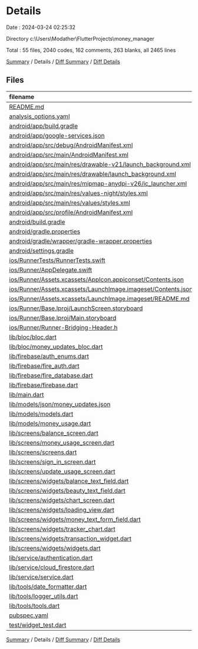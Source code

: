 # Details

Date : 2024-03-24 02:25:32

Directory c:\\Users\\Modather\\FlutterProjects\\money_manager

Total : 55 files,  2040 codes, 162 comments, 263 blanks, all 2465 lines

[Summary](results.md) / Details / [Diff Summary](diff.md) / [Diff Details](diff-details.md)

## Files
| filename | language | code | comment | blank | total |
| :--- | :--- | ---: | ---: | ---: | ---: |
| [README.md](/README.md) | Markdown | 5 | 0 | 4 | 9 |
| [analysis_options.yaml](/analysis_options.yaml) | YAML | 3 | 23 | 4 | 30 |
| [android/app/build.gradle](/android/app/build.gradle) | Groovy | 55 | 7 | 14 | 76 |
| [android/app/google-services.json](/android/app/google-services.json) | JSON | 84 | 0 | 0 | 84 |
| [android/app/src/debug/AndroidManifest.xml](/android/app/src/debug/AndroidManifest.xml) | XML | 3 | 4 | 1 | 8 |
| [android/app/src/main/AndroidManifest.xml](/android/app/src/main/AndroidManifest.xml) | XML | 28 | 6 | 1 | 35 |
| [android/app/src/main/res/drawable-v21/launch_background.xml](/android/app/src/main/res/drawable-v21/launch_background.xml) | XML | 4 | 7 | 2 | 13 |
| [android/app/src/main/res/drawable/launch_background.xml](/android/app/src/main/res/drawable/launch_background.xml) | XML | 4 | 7 | 2 | 13 |
| [android/app/src/main/res/mipmap-anydpi-v26/ic_launcher.xml](/android/app/src/main/res/mipmap-anydpi-v26/ic_launcher.xml) | XML | 5 | 0 | 0 | 5 |
| [android/app/src/main/res/values-night/styles.xml](/android/app/src/main/res/values-night/styles.xml) | XML | 9 | 9 | 1 | 19 |
| [android/app/src/main/res/values/styles.xml](/android/app/src/main/res/values/styles.xml) | XML | 9 | 9 | 1 | 19 |
| [android/app/src/profile/AndroidManifest.xml](/android/app/src/profile/AndroidManifest.xml) | XML | 3 | 4 | 1 | 8 |
| [android/build.gradle](/android/build.gradle) | Groovy | 28 | 0 | 5 | 33 |
| [android/gradle.properties](/android/gradle.properties) | Properties | 3 | 0 | 1 | 4 |
| [android/gradle/wrapper/gradle-wrapper.properties](/android/gradle/wrapper/gradle-wrapper.properties) | Properties | 5 | 0 | 1 | 6 |
| [android/settings.gradle](/android/settings.gradle) | Groovy | 16 | 0 | 5 | 21 |
| [ios/RunnerTests/RunnerTests.swift](/ios/RunnerTests/RunnerTests.swift) | Swift | 7 | 2 | 4 | 13 |
| [ios/Runner/AppDelegate.swift](/ios/Runner/AppDelegate.swift) | Swift | 12 | 0 | 2 | 14 |
| [ios/Runner/Assets.xcassets/AppIcon.appiconset/Contents.json](/ios/Runner/Assets.xcassets/AppIcon.appiconset/Contents.json) | JSON | 122 | 0 | 1 | 123 |
| [ios/Runner/Assets.xcassets/LaunchImage.imageset/Contents.json](/ios/Runner/Assets.xcassets/LaunchImage.imageset/Contents.json) | JSON | 23 | 0 | 1 | 24 |
| [ios/Runner/Assets.xcassets/LaunchImage.imageset/README.md](/ios/Runner/Assets.xcassets/LaunchImage.imageset/README.md) | Markdown | 3 | 0 | 2 | 5 |
| [ios/Runner/Base.lproj/LaunchScreen.storyboard](/ios/Runner/Base.lproj/LaunchScreen.storyboard) | XML | 36 | 1 | 1 | 38 |
| [ios/Runner/Base.lproj/Main.storyboard](/ios/Runner/Base.lproj/Main.storyboard) | XML | 25 | 1 | 1 | 27 |
| [ios/Runner/Runner-Bridging-Header.h](/ios/Runner/Runner-Bridging-Header.h) | C++ | 1 | 0 | 1 | 2 |
| [lib/bloc/bloc.dart](/lib/bloc/bloc.dart) | Dart | 1 | 0 | 1 | 2 |
| [lib/bloc/money_updates_bloc.dart](/lib/bloc/money_updates_bloc.dart) | Dart | 36 | 0 | 9 | 45 |
| [lib/firebase/auth_enums.dart](/lib/firebase/auth_enums.dart) | Dart | 23 | 0 | 4 | 27 |
| [lib/firebase/fire_auth.dart](/lib/firebase/fire_auth.dart) | Dart | 44 | 5 | 11 | 60 |
| [lib/firebase/fire_database.dart](/lib/firebase/fire_database.dart) | Dart | 181 | 0 | 26 | 207 |
| [lib/firebase/firebase.dart](/lib/firebase/firebase.dart) | Dart | 3 | 0 | 1 | 4 |
| [lib/main.dart](/lib/main.dart) | Dart | 40 | 0 | 6 | 46 |
| [lib/models/json/money_updates.json](/lib/models/json/money_updates.json) | JSON | 16 | 0 | 0 | 16 |
| [lib/models/models.dart](/lib/models/models.dart) | Dart | 1 | 0 | 1 | 2 |
| [lib/models/money_usage.dart](/lib/models/money_usage.dart) | Dart | 98 | 3 | 14 | 115 |
| [lib/screens/balance_screen.dart](/lib/screens/balance_screen.dart) | Dart | 69 | 0 | 10 | 79 |
| [lib/screens/money_usage_screen.dart](/lib/screens/money_usage_screen.dart) | Dart | 78 | 2 | 9 | 89 |
| [lib/screens/screens.dart](/lib/screens/screens.dart) | Dart | 5 | 0 | 1 | 6 |
| [lib/screens/sign_in_screen.dart](/lib/screens/sign_in_screen.dart) | Dart | 39 | 2 | 4 | 45 |
| [lib/screens/update_usage_screen.dart](/lib/screens/update_usage_screen.dart) | Dart | 166 | 0 | 16 | 182 |
| [lib/screens/widgets/balance_text_field.dart](/lib/screens/widgets/balance_text_field.dart) | Dart | 52 | 0 | 4 | 56 |
| [lib/screens/widgets/beauty_text_field.dart](/lib/screens/widgets/beauty_text_field.dart) | Dart | 77 | 0 | 4 | 81 |
| [lib/screens/widgets/chart_screen.dart](/lib/screens/widgets/chart_screen.dart) | Dart | 220 | 7 | 12 | 239 |
| [lib/screens/widgets/loading_view.dart](/lib/screens/widgets/loading_view.dart) | Dart | 13 | 0 | 3 | 16 |
| [lib/screens/widgets/money_text_form_field.dart](/lib/screens/widgets/money_text_form_field.dart) | Dart | 29 | 7 | 3 | 39 |
| [lib/screens/widgets/tracker_chart.dart](/lib/screens/widgets/tracker_chart.dart) | Dart | 56 | 21 | 10 | 87 |
| [lib/screens/widgets/transaction_widget.dart](/lib/screens/widgets/transaction_widget.dart) | Dart | 47 | 0 | 5 | 52 |
| [lib/screens/widgets/widgets.dart](/lib/screens/widgets/widgets.dart) | Dart | 6 | 0 | 1 | 7 |
| [lib/service/authentication.dart](/lib/service/authentication.dart) | Dart | 45 | 4 | 9 | 58 |
| [lib/service/cloud_firestore.dart](/lib/service/cloud_firestore.dart) | Dart | 88 | 0 | 12 | 100 |
| [lib/service/service.dart](/lib/service/service.dart) | Dart | 2 | 0 | 1 | 3 |
| [lib/tools/date_formatter.dart](/lib/tools/date_formatter.dart) | Dart | 52 | 0 | 5 | 57 |
| [lib/tools/logger_utils.dart](/lib/tools/logger_utils.dart) | Dart | 9 | 1 | 3 | 13 |
| [lib/tools/tools.dart](/lib/tools/tools.dart) | Dart | 1 | 0 | 1 | 2 |
| [pubspec.yaml](/pubspec.yaml) | YAML | 36 | 20 | 15 | 71 |
| [test/widget_test.dart](/test/widget_test.dart) | Dart | 14 | 10 | 6 | 30 |

[Summary](results.md) / Details / [Diff Summary](diff.md) / [Diff Details](diff-details.md)